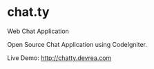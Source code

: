 # chat.ty
Web Chat Application

Open Source Chat Application using CodeIgniter.

Live Demo:
http://chatty.devrea.com
